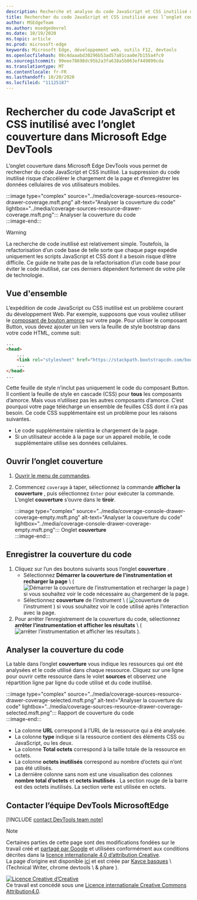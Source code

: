 ```yaml
---
description: Recherche et analyse du code JavaScript et CSS inutilisé dans Microsoft Edge DevTools.
title: Rechercher du code JavaScript et CSS inutilisé avec l’onglet couverture dans Microsoft Edge DevTools
author: MSEdgeTeam
ms.author: msedgedevrel
ms.date: 10/19/2020
ms.topic: article
ms.prod: microsoft-edge
keywords: Microsoft Edge, développement web, outils F12, devtools
ms.openlocfilehash: 08c4daaabd30296b53ad57a81caa0e7b155a4fc9
ms.sourcegitcommit: 99eee78698dc95b2a3fa638a5b063ef449899cda
ms.translationtype: MT
ms.contentlocale: fr-FR
ms.lasthandoff: 10/20/2020
ms.locfileid: "11125187"
---
```

<!-- Copyright Kayce Basques 

   Licensed under the Apache License, Version 2.0 (the "License");
   you may not use this file except in compliance with the License.
   You may obtain a copy of the License at

       https://www.apache.org/licenses/LICENSE-2.0

   Unless required by applicable law or agreed to in writing, software
   distributed under the License is distributed on an "AS IS" BASIS,
   WITHOUT WARRANTIES OR CONDITIONS OF ANY KIND, either express or implied.
   See the License for the specific language governing permissions and
   limitations under the License.  -->

# Rechercher du code JavaScript et CSS inutilisé avec l’onglet couverture dans Microsoft Edge DevTools  

L’onglet couverture dans Microsoft Edge DevTools vous permet de rechercher du code JavaScript et CSS inutilisé.  La suppression du code inutilisé risque d’accélérer le chargement de la page et d’enregistrer les données cellulaires de vos utilisateurs mobiles.  

:::image type="complex" source="../media/coverage-sources-resource-drawer-coverage.msft.png" alt-text="Analyser la couverture du code" lightbox="../media/coverage-sources-resource-drawer-coverage.msft.png":::
   Analyser la couverture du code  
:::image-end:::  

> [!WARNING]
> La recherche de code inutilisé est relativement simple.  Toutefois, la refactorisation d’un code base de telle sorte que chaque page expédie uniquement les scripts JavaScript et CSS dont il a besoin risque d’être difficile.  Ce guide ne traite pas de la refactorisation d’un code base pour éviter le code inutilisé, car ces derniers dépendent fortement de votre pile de technologie.  

## Vue d'ensemble  

L’expédition de code JavaScript ou CSS inutilisé est un problème courant du développement Web.  Par exemple, supposons que vous vouliez utiliser le [composant de bouton amorce][BootstrapButtons] sur votre page.  Pour utiliser le composant Button, vous devez ajouter un lien vers la feuille de style bootstrap dans votre code HTML, comme suit:  

```html
...
<head>
    ...
    <link rel="stylesheet" href="https://stackpath.bootstrapcdn.com/bootstrap/4.3.1/css/bootstrap.min.css" integrity="sha384-ggOyR0iXCbMQv3Xipma34MD+dH/1fQ784/j6cY/iJTQUOhcWr7x9JvoRxT2MZw1T" crossorigin="anonymous">
    ...
</head>
...
```  

Cette feuille de style n’inclut pas uniquement le code du composant Button.  Il contient la feuille de style en cascade (CSS) pour **tous** les composants d’amorce.  Mais vous n’utilisez pas les autres composants d’amorce.  C’est pourquoi votre page télécharge un ensemble de feuilles CSS dont il n’a pas besoin.  Ce code CSS supplémentaire est un problème pour les raisons suivantes.  

*   Le code supplémentaire ralentira le chargement de la page.  <!--See [Render-Blocking CSS][render].  -->  
*   Si un utilisateur accède à la page sur un appareil mobile, le code supplémentaire utilise ses données cellulaires.  
    
<!--[render]: /web/fundamentals/performance/critical-rendering-path/render-blocking-css  -->  

## Ouvrir l’onglet couverture  

1.  [Ouvrir le menu de commandes][DevToolsCommandMenu].  
1.  Commencez `coverage` à taper, sélectionnez la commande **afficher la couverture** , puis sélectionnez `Enter` pour exécuter la commande.  L’onglet **couverture** s’ouvre dans le **tiroir**.  

    :::image type="complex" source="../media/coverage-console-drawer-coverage-empty.msft.png" alt-text="Analyser la couverture du code" lightbox="../media/coverage-console-drawer-coverage-empty.msft.png":::
       Onglet **couverture**  
    :::image-end:::  
    
## Enregistrer la couverture du code  

1.  Cliquez sur l’un des boutons suivants sous l’onglet **couverture** .  
    *   Sélectionnez **Démarrer la couverture de l’instrumentation et recharger la page** \ ( ![ Démarrer la couverture de l’instrumentation et recharger ][ImageReloadIcon] la page \) si vous souhaitez voir le code nécessaire au chargement de la page.  
    *   Sélectionnez **couverture** de l’instrument \ ( ![ couverture de ][ImageRecordIcon] l’instrument \) si vous souhaitez voir le code utilisé après l’interaction avec la page.  
1.  Pour arrêter l’enregistrement de la couverture du code, sélectionnez **arrêter l’instrumentation et afficher les résultats** \ ( ![ arrêter l’instrumentation et afficher les résultats ][ImageStopIcon] \).  
    
## Analyser la couverture du code  

La table dans l’onglet **couverture** vous indique les ressources qui ont été analysées et le code utilisé dans chaque ressource.  Cliquez sur une ligne pour ouvrir cette ressource dans le volet **sources** et observez une répartition ligne par ligne du code utilisé et du code inutilisé.  

:::image type="complex" source="../media/coverage-sources-resource-drawer-coverage-selected.msft.png" alt-text="Analyser la couverture du code" lightbox="../media/coverage-sources-resource-drawer-coverage-selected.msft.png":::
   Rapport de couverture du code  
:::image-end:::  

*   La colonne **URL** correspond à l’URL de la ressource qui a été analysée.  
*   La colonne **type** indique si la ressource contient des éléments CSS ou JavaScript, ou les deux.  
*   La colonne **Total octets** correspond à la taille totale de la ressource en octets.  
*   La colonne **octets inutilisés** correspond au nombre d’octets qui n’ont pas été utilisés.  
*   La dernière colonne sans nom est une visualisation des colonnes **nombre total d’octets** et **octets inutilisés** .  La section rouge de la barre est des octets inutilisés.  La section verte est utilisée en octets.  
    
## Contacter l’équipe DevTools MicrosoftEdge  

[!INCLUDE [contact DevTools team note](../includes/contact-devtools-team-note.md)]  

<!-- image links -->  

[ImageReloadIcon]: ../media/reload-icon.msft.png  
[ImageRecordIcon]: ../media/record-icon.msft.png  
[ImageStopIcon]: ../media/stop-icon.msft.png  

<!-- links -->  

[DevToolsCommandMenu]: ../command-menu/index.md "Exécuter des commandes à l’aide du menu de commandes de Microsoft Edge DevTools | Documents Microsoft"  

[BootstrapButtons]: https://getbootstrap.com/docs/4.3/components/buttons "Boutons-démarrage"  

> [!NOTE]
> Certaines parties de cette page sont des modifications fondées sur le travail créé et [partagé par Google][GoogleSitePolicies] et utilisées conformément aux conditions décrites dans la [licence internationale 4,0 d’attribution Creative][CCA4IL].  
> La page d’origine est disponible [ici](https://developers.google.com/web/tools/chrome-devtools/coverage/index) et est créée par [Kayce basques][KayceBasques] \ (Technical Writer, chrome devtools \ & phare \).  

[![Licence Creative d’Creative][CCby4Image]][CCA4IL]  
Ce travail est concédé sous une [Licence internationale Creative Commons Attribution4.0][CCA4IL].  

[CCA4IL]: https://creativecommons.org/licenses/by/4.0  
[CCby4Image]: https://i.creativecommons.org/l/by/4.0/88x31.png  
[GoogleSitePolicies]: https://developers.google.com/terms/site-policies  
[KayceBasques]: https://developers.google.com/web/resources/contributors/kaycebasques  

